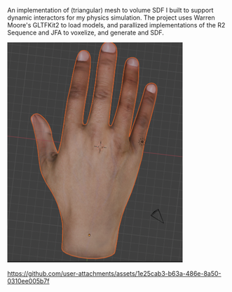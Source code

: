 An implementation of (triangular) mesh to volume SDF I built to support dynamic interactors for my physics simulation.
The project uses Warren Moore's GLTFKit2 to load models, and parallized implementations of the R2 Sequence and JFA to voxelize, and generate and SDF.

<img width="400" alt="" src="https://github.com/adellari/Mesh-to-SDF/blob/main/Media/hand-mesh.png">



https://github.com/user-attachments/assets/1e25cab3-b63a-486e-8a50-0310ee005b7f

